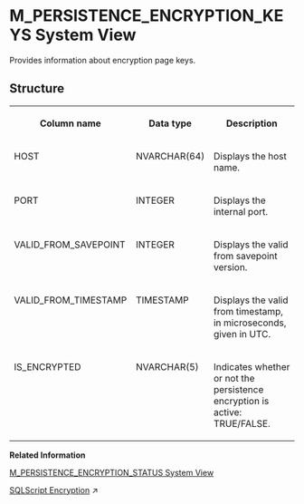 <!-- loio20b732b4751910149af9a181e6812334 -->

# M\_PERSISTENCE\_ENCRYPTION\_KEYS System View

Provides information about encryption page keys.



<a name="loio20b732b4751910149af9a181e6812334___m__p_e_r_s_i_s_t_e_n_c_e__e_n_c_r_y_p_t_i_o_n__k_e_y_s_1struct_M_PERSISTENCE_ENCRYPTION_KEYS"/>

## Structure


<table>
<tr>
<th valign="top">

Column name



</th>
<th valign="top">

Data type



</th>
<th valign="top">

Description



</th>
</tr>
<tr>
<td valign="top">

HOST



</td>
<td valign="top">

NVARCHAR\(64\)



</td>
<td valign="top">

Displays the host name.



</td>
</tr>
<tr>
<td valign="top">

PORT



</td>
<td valign="top">

INTEGER



</td>
<td valign="top">

Displays the internal port.



</td>
</tr>
<tr>
<td valign="top">

VALID\_FROM\_SAVEPOINT



</td>
<td valign="top">

INTEGER



</td>
<td valign="top">

Displays the valid from savepoint version.



</td>
</tr>
<tr>
<td valign="top">

VALID\_FROM\_TIMESTAMP



</td>
<td valign="top">

TIMESTAMP



</td>
<td valign="top">

Displays the valid from timestamp, in microseconds, given in UTC.



</td>
</tr>
<tr>
<td valign="top">

IS\_ENCRYPTED



</td>
<td valign="top">

NVARCHAR\(5\)



</td>
<td valign="top">

Indicates whether or not the persistence encryption is active: TRUE/FALSE.



</td>
</tr>
</table>

**Related Information**  


[M\_PERSISTENCE\_ENCRYPTION\_STATUS System View](m-persistence-encryption-status-system-view-20b7570.md "Provides information about persistence encryption.")

[SQLScript Encryption](https://help.sap.com/viewer/d1cb63c8dd8e4c35a0f18aef632687f0/2023_2_QRC/en-US/afd729f2c11448a6a0cfb2b75fccc21b.html "") :arrow_upper_right:

